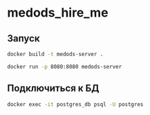 # medods_hire_me


## **Запуск**
```bash
docker build -t medods-server .

docker run -p 8080:8080 medods-server
```

## **Подключиться к БД**
```bash
docker exec -it postgres_db psql -U postgres
```